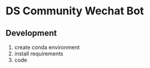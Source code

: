 # DS Community Wechat Bot

## Development

1. create conda environment
2. install requirements
3. code